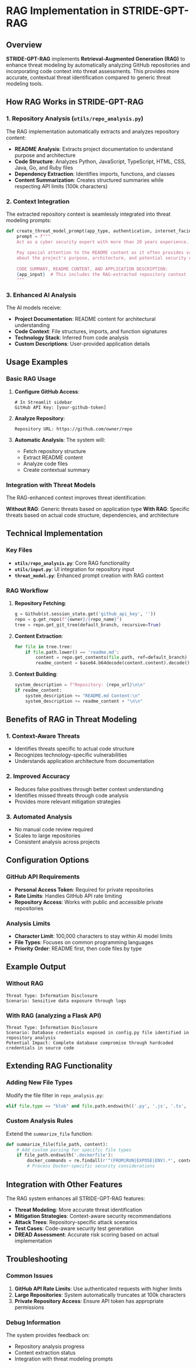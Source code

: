 # RAG Implementation in STRIDE-GPT-RAG

## Overview

**STRIDE-GPT-RAG** implements **Retrieval-Augmented Generation (RAG)** to enhance threat modeling by automatically analyzing GitHub repositories and incorporating code context into threat assessments. This provides more accurate, contextual threat identification compared to generic threat modeling tools.

## How RAG Works in STRIDE-GPT-RAG

### 1. Repository Analysis (`utils/repo_analysis.py`)

The RAG implementation automatically extracts and analyzes repository content:

- **README Analysis**: Extracts project documentation to understand purpose and architecture
- **Code Structure**: Analyzes Python, JavaScript, TypeScript, HTML, CSS, Java, Go, and Ruby files
- **Dependency Extraction**: Identifies imports, functions, and classes
- **Content Summarization**: Creates structured summaries while respecting API limits (100k characters)

### 2. Context Integration

The extracted repository context is seamlessly integrated into threat modeling prompts:

```python
def create_threat_model_prompt(app_type, authentication, internet_facing, sensitive_data, app_input):
    prompt = f"""
    Act as a cyber security expert with more than 20 years experience...
    
    Pay special attention to the README content as it often provides valuable context 
    about the project's purpose, architecture, and potential security considerations.
    
    CODE SUMMARY, README CONTENT, AND APPLICATION DESCRIPTION:
    {app_input}  # This includes the RAG-extracted repository context
    """
```

### 3. Enhanced AI Analysis

The AI models receive:
- **Project Documentation**: README content for architectural understanding
- **Code Context**: File structures, imports, and function signatures
- **Technology Stack**: Inferred from code analysis
- **Custom Descriptions**: User-provided application details

## Usage Examples

### Basic RAG Usage

1. **Configure GitHub Access**:
   ```
   # In Streamlit sidebar
   GitHub API Key: [your-github-token]
   ```

2. **Analyze Repository**:
   ```
   Repository URL: https://github.com/owner/repo
   ```

3. **Automatic Analysis**: The system will:
   - Fetch repository structure
   - Extract README content
   - Analyze code files
   - Create contextual summary

### Integration with Threat Models

The RAG-enhanced context improves threat identification:

**Without RAG**: Generic threats based on application type
**With RAG**: Specific threats based on actual code structure, dependencies, and architecture

## Technical Implementation

### Key Files

- **`utils/repo_analysis.py`**: Core RAG functionality
- **`utils/input.py`**: UI integration for repository input
- **`threat_model.py`**: Enhanced prompt creation with RAG context

### RAG Workflow

1. **Repository Fetching**: 
   ```python
   g = Github(st.session_state.get('github_api_key', ''))
   repo = g.get_repo(f"{owner}/{repo_name}")
   tree = repo.get_git_tree(default_branch, recursive=True)
   ```

2. **Content Extraction**:
   ```python
   for file in tree.tree:
       if file.path.lower() == 'readme.md':
           content = repo.get_contents(file.path, ref=default_branch)
           readme_content = base64.b64decode(content.content).decode()
   ```

3. **Context Building**:
   ```python
   system_description = f"Repository: {repo_url}\n\n"
   if readme_content:
       system_description += "README.md Content:\n"
       system_description += readme_content + "\n\n"
   ```

## Benefits of RAG in Threat Modeling

### 1. **Context-Aware Threats**
- Identifies threats specific to actual code structure
- Recognizes technology-specific vulnerabilities
- Understands application architecture from documentation

### 2. **Improved Accuracy**
- Reduces false positives through better context understanding
- Identifies missed threats through code analysis
- Provides more relevant mitigation strategies

### 3. **Automated Analysis**
- No manual code review required
- Scales to large repositories
- Consistent analysis across projects

## Configuration Options

### GitHub API Requirements

- **Personal Access Token**: Required for private repositories
- **Rate Limits**: Handles GitHub API rate limiting
- **Repository Access**: Works with public and accessible private repositories

### Analysis Limits

- **Character Limit**: 100,000 characters to stay within AI model limits
- **File Types**: Focuses on common programming languages
- **Priority Order**: README first, then code files by type

## Example Output

### Without RAG
```
Threat Type: Information Disclosure
Scenario: Sensitive data exposure through logs
```

### With RAG (analyzing a Flask API)
```
Threat Type: Information Disclosure  
Scenario: Database credentials exposed in config.py file identified in repository analysis
Potential Impact: Complete database compromise through hardcoded credentials in source code
```

## Extending RAG Functionality

### Adding New File Types

Modify the file filter in `repo_analysis.py`:
```python
elif file.type == "blob" and file.path.endswith(('.py', '.js', '.ts', '.html', '.css', '.java', '.go', '.rb', '.your_extension')):
```

### Custom Analysis Rules

Extend the `summarize_file` function:
```python
def summarize_file(file_path, content):
    # Add custom parsing for specific file types
    if file_path.endswith('.dockerfile'):
        docker_commands = re.findall(r'^(FROM|RUN|EXPOSE|ENV).*', content, re.MULTILINE)
        # Process Docker-specific security considerations
```

## Integration with Other Features

The RAG system enhances all STRIDE-GPT-RAG features:

- **Threat Modeling**: More accurate threat identification
- **Mitigation Strategies**: Context-aware security recommendations  
- **Attack Trees**: Repository-specific attack scenarios
- **Test Cases**: Code-aware security test generation
- **DREAD Assessment**: Accurate risk scoring based on actual implementation

## Troubleshooting

### Common Issues

1. **GitHub API Rate Limits**: Use authenticated requests with higher limits
2. **Large Repositories**: System automatically truncates at 100k characters
3. **Private Repository Access**: Ensure API token has appropriate permissions

### Debug Information

The system provides feedback on:
- Repository analysis progress
- Content extraction status
- Integration with threat modeling prompts